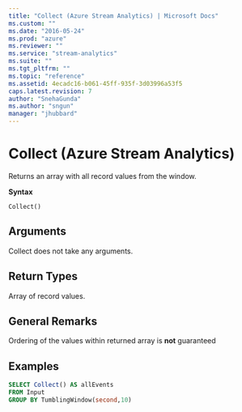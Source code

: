 ```yaml
---
title: "Collect (Azure Stream Analytics) | Microsoft Docs"
ms.custom: ""
ms.date: "2016-05-24"
ms.prod: "azure"
ms.reviewer: ""
ms.service: "stream-analytics"
ms.suite: ""
ms.tgt_pltfrm: ""
ms.topic: "reference"
ms.assetid: 4ecadc16-b061-45ff-935f-3d03996a53f5
caps.latest.revision: 7
author: "SnehaGunda"
ms.author: "sngun"
manager: "jhubbard"
---
```

# Collect (Azure Stream Analytics)
Returns an array with all record values  from the window.

 
 **Syntax**  
  
```  
Collect()
```  
  
## Arguments  
Collect does not take any arguments.
  
## Return Types  
Array of record values.  

## General Remarks
Ordering of the values within returned array is **not** guaranteed

## Examples  
  
```SQL  
SELECT Collect() AS allEvents 
FROM Input 
GROUP BY TumblingWindow(second,10) 
